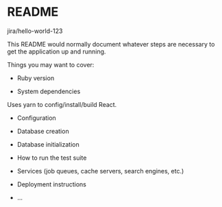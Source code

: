 # README

jira/hello-world-123

This README would normally document whatever steps are necessary to get the
application up and running.

Things you may want to cover:

* Ruby version

* System dependencies

Uses yarn to config/install/build React.

* Configuration

* Database creation

* Database initialization

* How to run the test suite

* Services (job queues, cache servers, search engines, etc.)

* Deployment instructions

* ...
